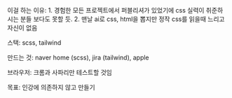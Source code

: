 이걸 하는 이유: 1. 경험한 모든 프로젝트에서 퍼블리셔가 있었기에 css 실력이 취준하시는 분들 보다도 못할 듯. 2. 맨날 ai로 css, html을 뽑지만 정작 css를 읽을때 느리고 자신이 없음

스택: scss, tailwind

만드는 것: naver home (scss), jira (tailwind), apple

브라우저: 크롬과 사파리만 테스트할 것임

목표: 인강에 의존하지 않고 만들기